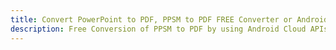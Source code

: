 ---title: Convert PowerPoint to PDF, PPSM to PDF FREE Converter or Android SDKdescription: Free Conversion of PPSM to PDF by using Android Cloud APIs & SDKs. Also Create, Edit & Render Microsoft Word & OpenOffice documents in the Cloud.---
